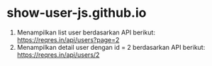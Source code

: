 # show-user-js.github.io
1. Menampilkan list user berdasarkan API berikut: https://reqres.in/api/users?page=2
2. Menampilkan detail user dengan id = 2 berdasarkan API berikut: https://reqres.in/api/users/2
